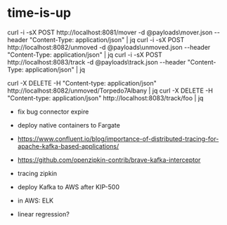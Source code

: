 # time-is-up

curl -i -sX POST http://localhost:8081/mover -d @payloads\mover.json --header "Content-Type: application/json" | jq
curl -i -sX POST http://localhost:8082/unmoved -d @payloads\unmoved.json --header "Content-Type: application/json" | jq
curl -i -sX POST http://localhost:8083/track -d @payloads\track.json --header "Content-Type: application/json" | jq

curl -X DELETE -H "Content-type: application/json" http://localhost:8082/unmoved/Torpedo7Albany | jq
curl -X DELETE -H "Content-type: application/json" http://localhost:8083/track/foo | jq



- fix bug connector expire
- deploy native containers to Fargate

- https://www.confluent.io/blog/importance-of-distributed-tracing-for-apache-kafka-based-applications/
- https://github.com/openzipkin-contrib/brave-kafka-interceptor

- tracing zipkin
- deploy Kafka to AWS after KIP-500
- in AWS: ELK
- linear regression?
